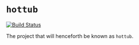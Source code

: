# `hottub`

[![Build Status](https://travis-ci.org/gimli-rs/gimli.png?branch=master)](https://travis-ci.org/gimli-rs/gimli)

The project that will henceforth be known as `hottub`.
